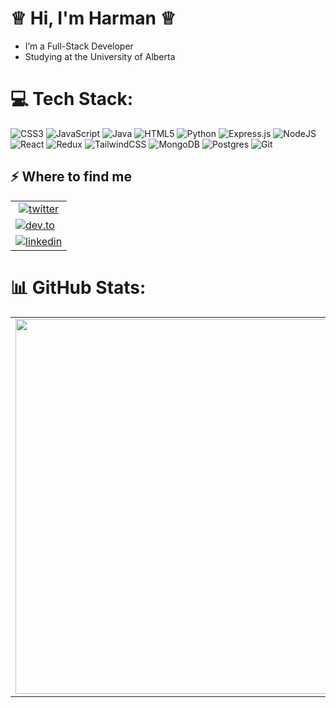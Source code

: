 #  ♕  Hi, I'm Harman ♕ 
-   I’m a Full-Stack Developer 
-   Studying at the University of Alberta   

# 💻 Tech Stack:
![CSS3](https://img.shields.io/badge/css3-%231572B6.svg?style=for-the-badge&logo=css3&logoColor=white) 
![JavaScript](https://img.shields.io/badge/javascript-%23323330.svg?style=for-the-badge&logo=javascript&logoColor=%23F7DF1E) 
![Java](https://img.shields.io/badge/java-%23ED8B00.svg?style=for-the-badge&logo=openjdk&logoColor=white) 
![HTML5](https://img.shields.io/badge/html5-%23E34F26.svg?style=for-the-badge&logo=html5&logoColor=white) 
![Python](https://img.shields.io/badge/python-3670A0?style=for-the-badge&logo=python&logoColor=ffdd54) 
![Express.js](https://img.shields.io/badge/express.js-%23404d59.svg?style=for-the-badge&logo=express&logoColor=%2361DAFB) 
![NodeJS](https://img.shields.io/badge/node.js-6DA55F?style=for-the-badge&logo=node.js&logoColor=white) 
![React](https://img.shields.io/badge/react-%2320232a.svg?style=for-the-badge&logo=react&logoColor=%2361DAFB) 
![Redux](https://img.shields.io/badge/redux-%23593d88.svg?style=for-the-badge&logo=redux&logoColor=white) 
![TailwindCSS](https://img.shields.io/badge/tailwindcss-%2338B2AC.svg?style=for-the-badge&logo=tailwind-css&logoColor=white) 
![MongoDB](https://img.shields.io/badge/MongoDB-%234ea94b.svg?style=for-the-badge&logo=mongodb&logoColor=white) 
![Postgres](https://img.shields.io/badge/postgres-%23316192.svg?style=for-the-badge&logo=postgresql&logoColor=white) 
![Git](https://img.shields.io/badge/git-%23F05033.svg?style=for-the-badge&logo=git&logoColor=white)



<h2>⚡️ Where to find me</h2>

<table>
    <tr>
       <td align="center">
           <a target="_blank" href="https://twitter.com/hm04a4" style="display: inline-block;">
             <img src="https://img.shields.io/badge/twitter-x?style=for-the-badge&logo=x&logoColor=white&color=black" alt="twitter" />
           </a>
      </td>
     </tr>
     <tr>
     <td>
          <a target="_blank" href="https://dev.to/hmn004" style="display: inline-block;">
             <img src="https://img.shields.io/badge/dev-to?style=for-the-badge&logo=dev-to&logoColor=white&color=BLACK" alt="dev.to" />
           </a>
      </td>  
     </tr>
     <tr>
      <td>
        <a target="_blank" href="https://www.linkedin.com/in/harman004/" style="display: inline-block;">
         <img src="https://img.shields.io/badge/linkedin-logo?style=for-the-badge&logo=linkedin&logoColor=white&color=blue" alt="linkedin" />
       </a>
      </td>   
     </tr>
</table>


# 📊 GitHub Stats:

<div align="center">
  
  <table>
    <tr>
       <td align="center">
        <img src="https://github-readme-stats.vercel.app/api?username=Harman-DevCloud&theme=nightowl&hide_border=false&include_all_commits=false&count_private=false" width="600px"/>
      </td>
      <td>
        <img src="https://github-readme-stats.vercel.app/api/top-langs/?username=Harman-DevCloud&theme=nightowl&hide_border=false&include_all_commits=false&count_private=false&layout=compact" width="400px"/>
      </td> 
    </tr>
  </table>

</div>



